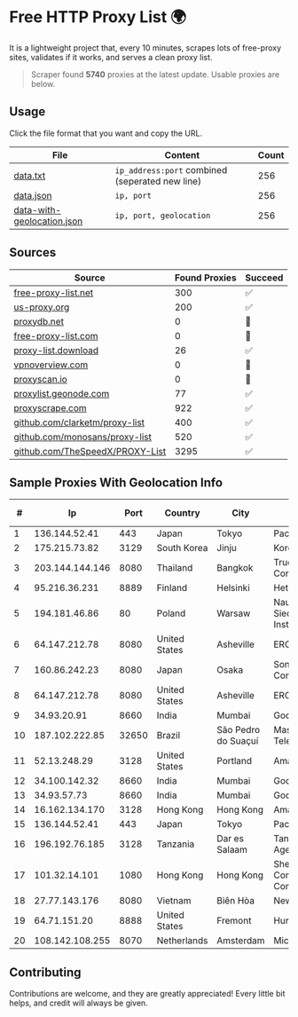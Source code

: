 
# Free HTTP Proxy List 🌍

It is a lightweight project that, every 10 minutes, scrapes lots of free-proxy sites, validates if it works, and serves a clean proxy list.


> Scraper found **5740** proxies at the latest update. Usable proxies are below.

## Usage

Click the file format that you want and copy the URL.


|File|Content|Count|
|----|-------|-----|
|[data.txt](https://raw.githubusercontent.com/themiralay/Proxy-List-World/master/data.txt)|`ip_address:port` combined (seperated new line)|256|
|[data.json](https://raw.githubusercontent.com/themiralay/Proxy-List-World/master/data.json)|`ip, port`|256|
|[data-with-geolocation.json](https://raw.githubusercontent.com/themiralay/Proxy-List-World/master/data-with-geolocation.json)|`ip, port, geolocation`|256|

## Sources

|Source|Found Proxies|Succeed|
|------|-------------|-------|
|[free-proxy-list.net](https://free-proxy-list.net)|300|✅|
|[us-proxy.org](https://www.us-proxy.org)|200|✅|
|[proxydb.net](http://proxydb.net)|0|🚫|
|[free-proxy-list.com](https://free-proxy-list.com/?page=&port=&type%5B%5D=http&type%5B%5D=https&up_time=0&search=Search)|0|🚫|
|[proxy-list.download](https://www.proxy-list.download/HTTP)|26|✅|
|[vpnoverview.com](https://vpnoverview.com/privacy/anonymous-browsing/free-proxy-servers)|0|🚫|
|[proxyscan.io](https://www.proxyscan.io)|0|🚫|
|[proxylist.geonode.com](https://proxylist.geonode.com/api/proxy-list?limit=300&page=1&sort_by=lastChecked&sort_type=desc&protocols=http,https)|77|✅|
|[proxyscrape.com](https://api.proxyscrape.com/v2/?request=displayproxies&protocol=http&timeout=10000&country=all&ssl=all&anonymity=all)|922|✅|
|[github.com/clarketm/proxy-list](https://raw.githubusercontent.com/clarketm/proxy-list/master/proxy-list-raw.txt)|400|✅|
|[github.com/monosans/proxy-list](https://raw.githubusercontent.com/monosans/proxy-list/main/proxies/http.txt)|520|✅|
|[github.com/TheSpeedX/PROXY-List](https://raw.githubusercontent.com/TheSpeedX/PROXY-List/master/http.txt)|3295|✅|


## Sample Proxies With Geolocation Info

|#|Ip|Port|Country|City|Internet Service Provider|
|-|--|----|-------|----|-------------------------|
|1|136.144.52.41|443|Japan|Tokyo|Packet Host, Inc.|
|2|175.215.73.82|3129|South Korea|Jinju|Korea Telecom|
|3|203.144.144.146|8080|Thailand|Bangkok|True Internet Corporation CO. Ltd.|
|4|95.216.36.231|8889|Finland|Helsinki|Hetzner Online GmbH|
|5|194.181.46.86|80|Poland|Warsaw|Naukowa I Akademicka Siec Komputerowa Instytut Badawczy|
|6|64.147.212.78|8080|United States|Asheville|ERC Broadband|
|7|160.86.242.23|8080|Japan|Osaka|Sony Network Communications Inc|
|8|64.147.212.78|8080|United States|Asheville|ERC Broadband|
|9|34.93.20.91|8660|India|Mumbai|Google LLC|
|10|187.102.222.85|32650|Brazil|São Pedro do Suaçuí|Masternet Telecomunicacao Ltda|
|11|52.13.248.29|3128|United States|Portland|Amazon.com, Inc.|
|12|34.100.142.32|8660|India|Mumbai|Google LLC|
|13|34.93.57.73|8660|India|Mumbai|Google LLC|
|14|16.162.134.170|3128|Hong Kong|Hong Kong|Amazon.com|
|15|136.144.52.41|443|Japan|Tokyo|Packet Host, Inc.|
|16|196.192.76.185|3128|Tanzania|Dar es Salaam|Tanzania e-Government Agency|
|17|101.32.14.101|1080|Hong Kong|Hong Kong|Shenzhen Tencent Computer Systems Company Limited|
|18|27.77.143.176|8080|Vietnam|Biên Hòa|Newass2011xDSLHCMC|
|19|64.71.151.20|8888|United States|Fremont|Hurricane Electric LLC|
|20|108.142.108.255|8070|Netherlands|Amsterdam|Microsoft Corporation|



## Contributing

Contributions are welcome, and they are greatly appreciated! Every
little bit helps, and credit will always be given.

